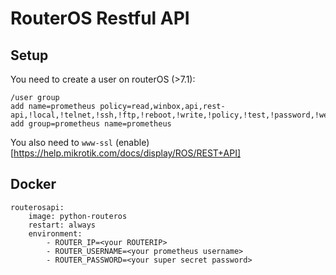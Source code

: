 # RouterOS Restful API

## Setup

You need to create a user on routerOS (>7.1):

```
/user group
add name=prometheus policy=read,winbox,api,rest-api,!local,!telnet,!ssh,!ftp,!reboot,!write,!policy,!test,!password,!web,!sniff,!sensitive,!romon,!dude,!tikapp
add group=prometheus name=prometheus
````

You also need to `www-ssl` (enable)[https://help.mikrotik.com/docs/display/ROS/REST+API]

## Docker

```
routerosapi:
    image: python-routeros
    restart: always
    environment:
        - ROUTER_IP=<your ROUTERIP>
        - ROUTER_USERNAME=<your prometheus username>
        - ROUTER_PASSWORD=<your super secret password>
```